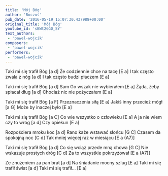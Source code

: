 ```yaml
---
title: 'Mój Bóg'
author: 'Boczuś'
pub_date: '2016-05-19 15:07:30.437988+00:00'
original_title: 'Mój Bóg'
youtube_id: 'sBWt26GD_SY'
text_authors:
 - 'pawel-wojcik'
composers:
 - 'pawel-wojcik'
performers:
 - 'pawel-wojcik'
---
```


Taki mi się trafił Bóg [a d]
Że codziennie chce na tacę [E a]
I tak często zwala z nóg [a d]
I tak często budzi płaczem [E a]

Taki mi się trafił Bóg [a d]
Sam Go wszak nie wybierałem [E a]
Żąda, żeby spłacał dług [a d]
Chociaż nic nie pożyczałem [E a]

Taki mi się trafił Bóg [a F]
Przeznaczenia siłą [E a]
Jakiś inny przecież mógł [a G]
Może by inaczej było [E a]

Taki mi się trafił Bóg [a C]
Co wie wszystko o człowieku [E a]
A ja nie wiem czy to wróg [a d]
Czy opiekun [E a]

Rozpościera mroku koc [a d]
Rano każe wstawać słońcu [G C]
Czasem da spokojną noc [C d]
Tak mniej więcej raz w miesiącu [E a (A7)]

Taki mi się trafił Bóg [a d]
Co się wciąż przede mną chowa [G C]
Nie wskazuje prostych dróg [C d]
Za to wszystkie pokrzyżował [E a (A7)]

Ze znużeniem za pan brat [a d]
Na śniadanie mocny szlug [E a]
Taki mi się trafił świat [a d]
Taki mi się trafił... [E a]
